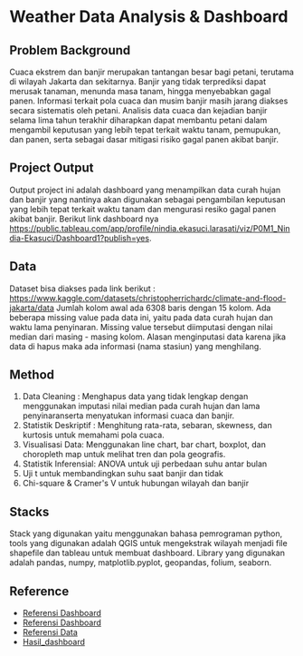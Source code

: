 #  Weather Data Analysis & Dashboard

## Problem Background
Cuaca ekstrem dan banjir merupakan tantangan besar bagi petani, terutama di wilayah Jakarta dan sekitarnya. Banjir yang tidak terprediksi dapat merusak tanaman, menunda masa tanam, hingga menyebabkan gagal panen. Informasi terkait pola cuaca dan musim banjir masih jarang diakses secara sistematis oleh petani.
Analisis data cuaca dan kejadian banjir selama lima tahun terakhir diharapkan dapat membantu petani dalam mengambil keputusan yang lebih tepat terkait waktu tanam, pemupukan, dan panen, serta sebagai dasar mitigasi risiko gagal panen akibat banjir.


## Project Output
Output project ini adalah dashboard yang menampilkan data curah hujan dan banjir yang nantinya akan digunakan sebagai pengambilan keputusan  yang lebih tepat terkait waktu tanam dan mengurasi resiko gagal panen akibat banjir. Berikut link dashboard nya https://public.tableau.com/app/profile/nindia.ekasuci.larasati/viz/P0M1_Nindia-Ekasuci/Dashboard1?publish=yes.

## Data
Dataset bisa diakses pada link berikut :
https://www.kaggle.com/datasets/christopherrichardc/climate-and-flood-jakarta/data
Jumlah kolom awal ada 6308 baris dengan 15 kolom. Ada beberapa missing value pada data ini, yaitu pada data curah hujan dan waktu lama penyinaran. Missing value tersebut diimputasi dengan nilai median dari masing - masing kolom. Alasan menginputasi data karena jika data di hapus maka ada informasi (nama stasiun) yang menghilang.

## Method
1. Data Cleaning : Menghapus data yang tidak lengkap dengan menggunakan imputasi nilai median pada curah hujan dan lama penyinaranserta  menyatukan informasi cuaca dan banjir.
2. Statistik Deskriptif : Menghitung rata-rata, sebaran, skewness, dan kurtosis untuk memahami pola cuaca.
3. Visualisasi Data: Menggunakan line chart, bar chart, boxplot, dan choropleth map untuk melihat tren dan pola geografis.
4. Statistik Inferensial: ANOVA untuk uji perbedaan suhu antar bulan
5. Uji t untuk membandingkan suhu saat banjir dan tidak
6. Chi-square & Cramer's V untuk hubungan wilayah dan banjir

## Stacks
Stack yang digunakan yaitu menggunakan bahasa pemrograman python, tools yang digunakan adalah QGIS untuk mengekstrak wilayah menjadi file shapefile dan tableau untuk membuat dashboard. Library yang digunakan adalah pandas, numpy, matplotlib.pyplot, geopandas, folium, seaborn.

## Reference
- [Referensi Dashboard](https://public.tableau.com/app/profile/tam.s.varga/viz/Superstore-Bento-Box/PerformanceOverview)
- [Referensi Dashboard](https://public.tableau.com/app/profile/faishal.kemal/viz/DashboardSuicideAnalysis/SuicideDataAnalysis)
- [Referensi Data](https://www.kaggle.com/datasets/christopherrichardc/climate-and-flood-jakarta/data)
- [Hasil_dashboard](https://public.tableau.com/app/profile/nindia.ekasuci.larasati/viz/P0M1_Nindia-Ekasuci/Dashboard1?publish=yes)


